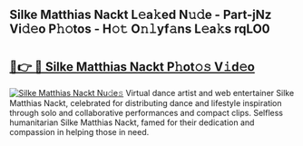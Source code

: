 ## Silke Matthias Nackt L𝚎a𝚔ed N𝚞𝚍e - Part-jNz Vi𝚍𝚎o P𝚑𝚘tos - H𝚘𝚝 O𝚗𝚕yf𝚊ns L𝚎a𝚔s rqLO0

# <h2><a href="http://kfb2xf.oniu.top/?m=Silke+Matthias+Nackt">🔗👉 🔴 Silke Matthias Nackt P𝚑ot𝚘𝚜 V𝚒d𝚎o</a></h2>

[![Silke Matthias Nackt Nu𝚍e𝚜](https://i.imgur.com/0qMVB7G.gif)](http://kfb2xf.oniu.top/?m=Silke+Matthias+Nackt)
Virtual dance artist and web entertainer Silke Matthias Nackt, celebrated for distributing dance and lifestyle inspiration through solo and collaborative performances and compact clips. Selfless humanitarian Silke Matthias Nackt, famed for their dedication and compassion in helping those in need.  
